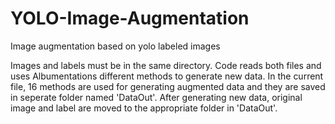 # YOLO-Image-Augmentation
Image augmentation based on yolo labeled images

Images and labels must be in the same directory. Code reads both files and uses Albumentations different methods to generate new data. In the current file, 16 methods are used for generating augmented data and they are saved in seperate folder named 'DataOut'. After generating new data, original image and label are moved to the appropriate folder in 'DataOut'.
